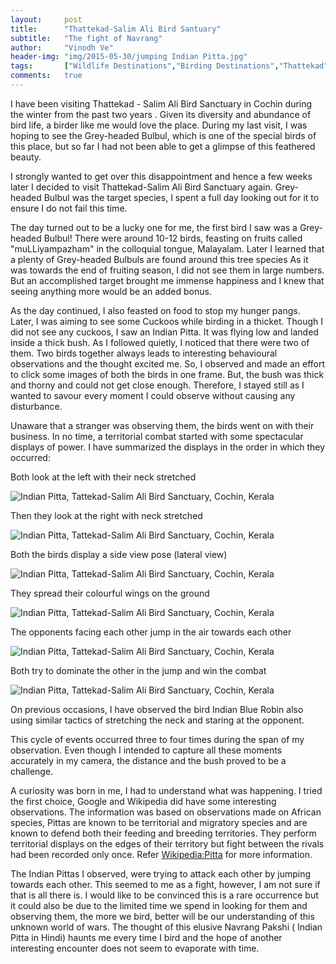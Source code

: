 ```yaml
---
layout:     post
title:      "Thattekad-Salim Ali Bird Santuary"
subtitle:   "The fight of Navrang"
author:     "Vinodh Ve"
header-img: "img/2015-05-30/jumping Indian Pitta.jpg"
tags:       ["Wildlife Destinations","Birding Destinations","Thattekad"]
comments:   true
---
```


<p> I have been visiting Thattekad - Salim Ali Bird Sanctuary in Cochin during the winter from the past two years . Given its diversity and abundance of bird life, a birder like me would love the place. During my last visit, I was hoping to see the Grey-headed Bulbul, which is one of the special birds of this place, but so far I had not been able to get a glimpse of this feathered beauty. </p>

<p>I strongly wanted to get over this disappointment and hence a few weeks later I decided to visit Thattekad-Salim Ali Bird Sanctuary again.  Grey-headed Bulbul was the target species, I spent a full day looking out for it to ensure I do not fail this time.</p>

<p>The day turned out to be a lucky one for me, the first bird I saw was a Grey-headed Bulbul!  There were around 10-12 birds, feasting on fruits called "muLLiyampazham" in the colloquial tongue, Malayalam. Later I learned that a plenty of Grey-headed Bulbuls are found around this tree species  As it was towards the end of fruiting season, I did not see them in large numbers.  But an accomplished target brought me immense happiness and I knew that seeing anything more would be an added bonus.</p>

<p>As the day continued, I also feasted on food to stop my hunger pangs.  Later, I was aiming to see some Cuckoos  while birding in a thicket. Though I did not see any cuckoos, I saw an Indian Pitta. It was  flying low and landed inside a thick bush. As I followed  quietly, I noticed that there were two of them. Two birds together always leads to interesting behavioural observations and the thought excited me. So, I observed and made an effort to click some images of both the birds in one frame. But, the bush was  thick and thorny and could not get close enough. Therefore, I stayed still as I wanted to savour every moment I could observe without causing any disturbance.</p>

<p>Unaware that a stranger was observing them, the birds went on with their business. In no time,  a territorial combat started with some spectacular displays of power.  I have summarized the displays in the order in which they occurred:</p>

<p>Both look at the left with their  neck stretched</p>
<img src="{{ site.baseurl }}/img/2015-05-30/Left neck stretch.jpg" alt="Indian Pitta, Tattekad-Salim Ali Bird Sanctuary, Cochin, Kerala">

<p>Then they look at the right with neck stretched</p>
<img src="{{ site.baseurl }}/img/2015-05-30/Right neck stretch.jpg" alt="Indian Pitta, Tattekad-Salim Ali Bird Sanctuary, Cochin, Kerala">

<p>Both the birds display a side view pose (lateral view)</p>
<img src="{{ site.baseurl }}/img/2015-05-30/Body side display.jpg" alt="Indian Pitta, Tattekad-Salim Ali Bird Sanctuary, Cochin, Kerala">

<p>They spread their colourful wings on the ground</p>
<img src="{{ site.baseurl }}/img/2015-05-30/Wing spreading.jpg" alt="Indian Pitta, Tattekad-Salim Ali Bird Sanctuary, Cochin, Kerala">

<p>The opponents facing each other jump in the air towards each other</p>
<img src="{{ site.baseurl }}/img/2015-05-30/Jumping in the air.jpg" alt="Indian Pitta, Tattekad-Salim Ali Bird Sanctuary, Cochin, Kerala">

<p>Both try to dominate the other in the jump and win the combat</p>
<img src="{{ site.baseurl }}/img/2015-05-30/Dominating the jump.jpg" alt="Indian Pitta, Tattekad-Salim Ali Bird Sanctuary, Cochin, Kerala">

<p>On previous occasions, I have observed the bird Indian Blue Robin also using similar tactics of stretching the neck and staring at the opponent.</p>

<p>This cycle of events occurred three to four times during the span of my observation.  Even though I intended to capture all these moments accurately in my camera, the distance and the bush proved to be a challenge.</p>

<p>A curiosity was born in me, I had to understand what was happening. I tried the first choice, Google and Wikipedia did have some interesting observations. The information was based on observations made on African species, Pittas are known to be territorial and migratory species and are known to defend both their feeding and breeding territories.  They perform territorial displays on the edges of their territory but fight between the rivals had been recorded only once. Refer <a href=" http://en.wikipedia.org/wiki/Pitta">Wikipedia:Pitta</a> for more information.</p>

<p>The Indian Pittas I observed, were trying to attack each other by jumping towards each other. This seemed to me as a fight, however, I am not sure if that is all there is.  I would like to be convinced this is a rare occurrence but it could also be due to the limited time we spend in looking for them and observing them, the more we bird, better will be our understanding of this unknown world of wars.   The thought of this elusive Navrang  Pakshi ( Indian Pitta in Hindi) haunts me every time I bird and the hope of another interesting encounter does not seem to evaporate with time.</p>